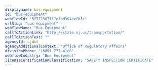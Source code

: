 ```yaml
---
displayname: bus-equipment
id: "bus-equipment"
webflowId: "5f772967f17efbd994eefb3c"
urlSlug: "bus-equipment"
webflowName: "Bus Equipment"
callToActionLink: "http://state.nj.us/transportation/"
callToActionText: ""
agencyId: njdot
agencyAdditionalContext: "Office of Regulatory Affairs"
divisionPhone: "(609) 777-4186"
webflowIndustry: "Bus Equipment"
licenseCertificationClassification: "SAFETY INSPECTION CERTIFICATE"
---
```

